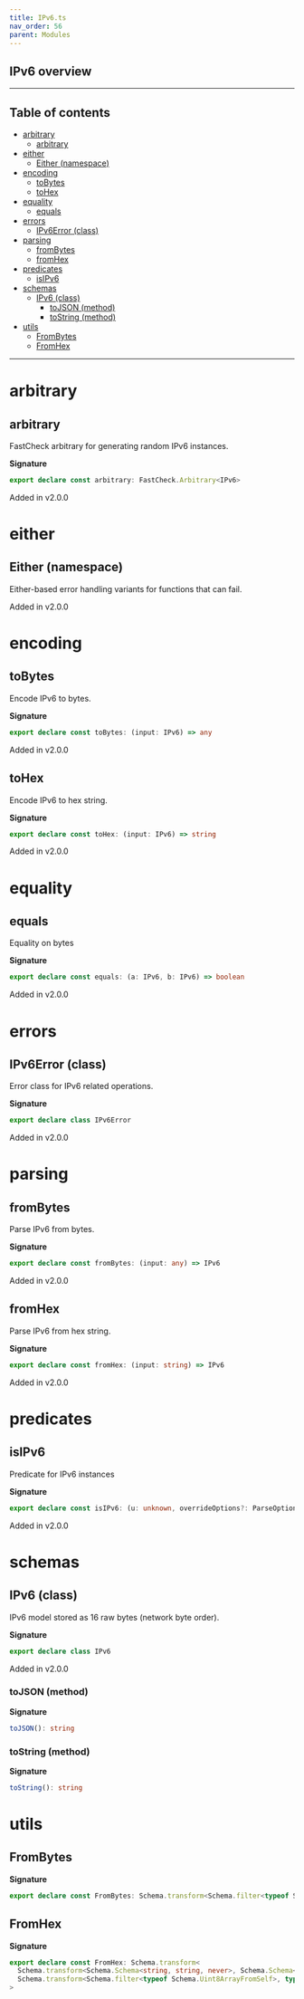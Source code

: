 ```yaml
---
title: IPv6.ts
nav_order: 56
parent: Modules
---
```


## IPv6 overview

---

<h2 class="text-delta">Table of contents</h2>

- [arbitrary](#arbitrary)
  - [arbitrary](#arbitrary-1)
- [either](#either)
  - [Either (namespace)](#either-namespace)
- [encoding](#encoding)
  - [toBytes](#tobytes)
  - [toHex](#tohex)
- [equality](#equality)
  - [equals](#equals)
- [errors](#errors)
  - [IPv6Error (class)](#ipv6error-class)
- [parsing](#parsing)
  - [fromBytes](#frombytes)
  - [fromHex](#fromhex)
- [predicates](#predicates)
  - [isIPv6](#isipv6)
- [schemas](#schemas)
  - [IPv6 (class)](#ipv6-class)
    - [toJSON (method)](#tojson-method)
    - [toString (method)](#tostring-method)
- [utils](#utils)
  - [FromBytes](#frombytes-1)
  - [FromHex](#fromhex-1)

---

# arbitrary

## arbitrary

FastCheck arbitrary for generating random IPv6 instances.

**Signature**

```ts
export declare const arbitrary: FastCheck.Arbitrary<IPv6>
```

Added in v2.0.0

# either

## Either (namespace)

Either-based error handling variants for functions that can fail.

Added in v2.0.0

# encoding

## toBytes

Encode IPv6 to bytes.

**Signature**

```ts
export declare const toBytes: (input: IPv6) => any
```

Added in v2.0.0

## toHex

Encode IPv6 to hex string.

**Signature**

```ts
export declare const toHex: (input: IPv6) => string
```

Added in v2.0.0

# equality

## equals

Equality on bytes

**Signature**

```ts
export declare const equals: (a: IPv6, b: IPv6) => boolean
```

Added in v2.0.0

# errors

## IPv6Error (class)

Error class for IPv6 related operations.

**Signature**

```ts
export declare class IPv6Error
```

Added in v2.0.0

# parsing

## fromBytes

Parse IPv6 from bytes.

**Signature**

```ts
export declare const fromBytes: (input: any) => IPv6
```

Added in v2.0.0

## fromHex

Parse IPv6 from hex string.

**Signature**

```ts
export declare const fromHex: (input: string) => IPv6
```

Added in v2.0.0

# predicates

## isIPv6

Predicate for IPv6 instances

**Signature**

```ts
export declare const isIPv6: (u: unknown, overrideOptions?: ParseOptions | number) => u is IPv6
```

Added in v2.0.0

# schemas

## IPv6 (class)

IPv6 model stored as 16 raw bytes (network byte order).

**Signature**

```ts
export declare class IPv6
```

Added in v2.0.0

### toJSON (method)

**Signature**

```ts
toJSON(): string
```

### toString (method)

**Signature**

```ts
toString(): string
```

# utils

## FromBytes

**Signature**

```ts
export declare const FromBytes: Schema.transform<Schema.filter<typeof Schema.Uint8ArrayFromSelf>, typeof IPv6>
```

## FromHex

**Signature**

```ts
export declare const FromHex: Schema.transform<
  Schema.transform<Schema.Schema<string, string, never>, Schema.Schema<Uint8Array, Uint8Array, never>>,
  Schema.transform<Schema.filter<typeof Schema.Uint8ArrayFromSelf>, typeof IPv6>
>
```
